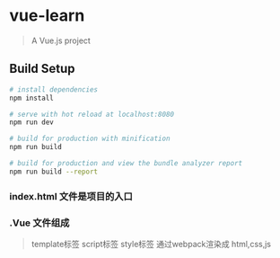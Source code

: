 # vue-learn

> A Vue.js project

## Build Setup

``` bash
# install dependencies
npm install

# serve with hot reload at localhost:8080
npm run dev

# build for production with minification
npm run build

# build for production and view the bundle analyzer report
npm run build --report
```

### index.html 文件是项目的入口

### .Vue 文件组成
> template标签  script标签  style标签 通过webpack渲染成 html,css,js